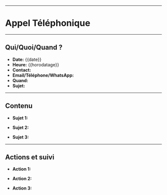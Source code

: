_______________________________________________________________
# Appel Téléphonique
_______________________________________________________________
## Qui/Quoi/Quand ?

- **Date:** {{date}}
- **Heure:** {{horodatage}}
- **Contact:**
- **Email/Téléphone/WhatsApp:**
- **Quand:**
- **Sujet:**
______________________________________________________________
## Contenu

- **Sujet 1:**

- **Sujet 2:**

- **Sujet 3:**

________________________________________________________________
## Actions et suivi

- **Action 1:**

- **Action 2:**

- **Action 3:**






